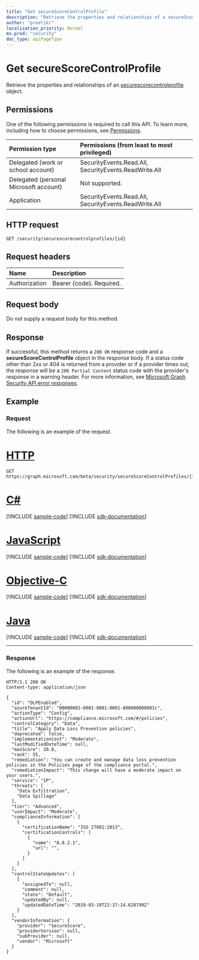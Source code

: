 ```yaml
---
title: "Get secureScoreControlProfile"
description: "Retrieve the properties and relationships of a secureScoreControlProfile object."
author: "preetikr"
localization_priority: Normal
ms.prod: "security"
doc_type: apiPageType
---
```


# Get secureScoreControlProfile

Retrieve the properties and relationships of an [securescorecontrolprofile](../resources/securescorecontrolprofile.md) object.

## Permissions

One of the following permissions is required to call this API. To learn more, including how to choose permissions, see [Permissions](/graph/permissions-reference).

|Permission type      | Permissions (from least to most privileged)              |
|:--------------------|:---------------------------------------------------------|
|Delegated (work or school account) |  SecurityEvents.Read.All, SecurityEvents.ReadWrite.All   |
|Delegated (personal Microsoft account) |  Not supported.  |
|Application | SecurityEvents.Read.All, SecurityEvents.ReadWrite.All |

## HTTP request

<!-- { "blockType": "ignored" } -->

```http
GET /security/securescorecontrolprofiles/{id}
```

## Request headers

| Name      |Description|
|:----------|:----------|
| Authorization  | Bearer {code}. Required.|

## Request body

Do not supply a request body for this method.

## Response

If successful, this method returns a `200 OK` response code and a **secureScoreControlProfile** object in the response body. If a status code other than 2xx or 404 is returned from a provider or if a provider times out, the response will be a `206 Partial Content` status code with the provider's response in a warning header. For more information, see [Microsoft Graph Security API error responses](../resources/security-error-codes.md).

## Example

### Request

The following is an example of the request.

# [HTTP](#tab/http)
<!-- {
  "blockType": "request",
  "name": "get_securescorecontrolprofile"
}-->

```http
GET https://graph.microsoft.com/beta/security/secureScoreControlProfiles/{id}
```
# [C#](#tab/csharp)
[!INCLUDE [sample-code](../includes/snippets/csharp/get-securescorecontrolprofile-csharp-snippets.md)]
[!INCLUDE [sdk-documentation](../includes/snippets/snippets-sdk-documentation-link.md)]

# [JavaScript](#tab/javascript)
[!INCLUDE [sample-code](../includes/snippets/javascript/get-securescorecontrolprofile-javascript-snippets.md)]
[!INCLUDE [sdk-documentation](../includes/snippets/snippets-sdk-documentation-link.md)]

# [Objective-C](#tab/objc)
[!INCLUDE [sample-code](../includes/snippets/objc/get-securescorecontrolprofile-objc-snippets.md)]
[!INCLUDE [sdk-documentation](../includes/snippets/snippets-sdk-documentation-link.md)]

# [Java](#tab/java)
[!INCLUDE [sample-code](../includes/snippets/java/get-securescorecontrolprofile-java-snippets.md)]
[!INCLUDE [sdk-documentation](../includes/snippets/snippets-sdk-documentation-link.md)]

---


### Response

The following is an example of the response.
<!-- {
  "blockType": "response",
  "truncated": false,
  "@odata.type": "microsoft.graph.secureScoreControlProfile"
} -->

```http
HTTP/1.1 200 OK
Content-type: application/json

{
  "id": "DLPEnabled",
  "azureTenantId": "00000001-0001-0001-0001-000000000001c",
  "actionType": "Config",
  "actionUrl": "https://compliance.microsoft.com/#/policies",
  "controlCategory": "Data",
  "title": "Apply Data Loss Prevention policies", 
  "deprecated": false,
  "implementationCost": "Moderate",
  "lastModifiedDateTime": null,
  "maxScore": 20.0,
  "rank": 55,
  "remediation": "You can create and manage data loss prevention policies in the Policies page of the compliance portal.",
  "remediationImpact": "This change will have a moderate impact on your users.",
  "service": "IP",
  "threats": [
    "Data Exfiltration",
    "Data Spillage"
  ],
  "tier": "Advanced",
  "userImpact": "Moderate",
  "complianceInformation": [
    {
      "certificationName": "ISO 27001:2013",
      "certificationControls": [
        {
          "name": "A.8.2.1",
          "url": "",
        }
      ]
    }         
  ],
  "controlStateUpdates": [
    {
      "assignedTo": null,
      "comment": null,
      "state": "Default",
      "updatedBy": null,
      "updatedDateTime": "2019-03-19T22:37:14.628799Z"
    }
  ],
  "vendorInformation": {
    "provider": "SecureScore",
    "providerVersion": null,
    "subProvider": null,
    "vendor": "Microsoft"
  }
}
```

<!--
{
  "type": "#page.annotation",
  "description": "get secureScoreControlProfiles",
  "keywords": "",
  "section": "documentation",
  "tocPath": "",
  "suppressions": [
  ]
}
-->
